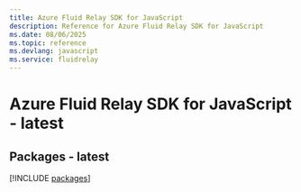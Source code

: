 ```yaml
---
title: Azure Fluid Relay SDK for JavaScript
description: Reference for Azure Fluid Relay SDK for JavaScript
ms.date: 08/06/2025
ms.topic: reference
ms.devlang: javascript
ms.service: fluidrelay
---
```

# Azure Fluid Relay SDK for JavaScript - latest
## Packages - latest
[!INCLUDE [packages](fluid-relay-index.md)]
